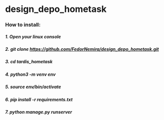 # design_depo_hometask
### __How to install:__

##### __1.__ Open your linux console
##### __2.__ git clone https://github.com/FedorNemira/design_depo_hometask.git
##### __3.__ cd tardis_hometask
##### __4.__ python3 -m venv env
##### __5.__ source env/bin/activate
##### __6.__ pip install -r requirements.txt
##### __7.__ python manage.py runserver
